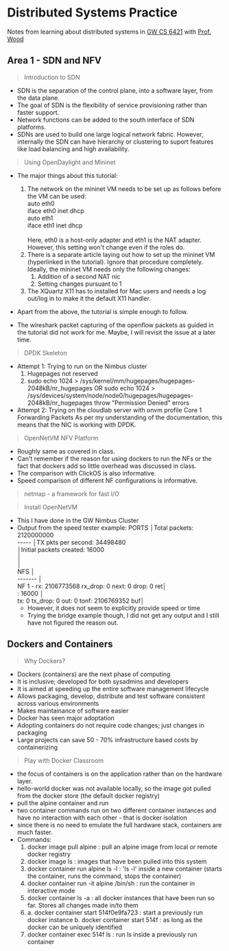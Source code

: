 # Distributed Systems Practice
Notes from learning about distributed systems in [GW CS 6421](https://gwdistsys18.github.io/) with [Prof. Wood](https://faculty.cs.gwu.edu/timwood/)

## Area 1 - SDN and NFV
> Introduction to SDN
  - SDN is the separation of the control plane, into a software layer, from the data plane.
  - The goal of SDN is the flexibility of service provisioning rather than faster support.
  - Network functions can be added to the south interface of SDN platforms.
  - SDNs are used to build one large logical network fabric. However, internally the SDN can have hierarchy or clustering to suport features like load balancing and high availability.
  
> Using OpenDaylight and Mininet
  - The major things about this tutorial:
    1. The network on the mininet VM needs to be set up as follows before the VM can be used:<br>
        auto eth0<br>
        iface eth0 inet dhcp<br>
        auto eth1<br>
        iface eth1 inet dhcp<br>
        <br>
        Here, eth0 is a host-only adapter and eth1 is the NAT adapter. However, this setting won't change even if the roles do.
    2. There is a separate article laying out how to set up the mininet VM (hyperlinked in the tutorial). Ignore that procedure completely. Ideally, the mininet VM needs only the following changes:
        1. Addition of a second NAT nic
        2. Setting changes pursuant to 1
    3. The XQuartz X11 has to installed for Mac users and needs a log out/log in to make it the default X11 handler.
    
  - Apart from the above, the tutorial is simple enough to follow.
  - The wireshark packet capturing of the openflow packets as guided in the tutorial did not work for me. Maybe, I will revisit the issue at a later time.
  
> DPDK Skeleton
  - Attempt 1: Trying to run on the Nimbus cluster
    1. Hugepages not reserved
    2. sudo echo 1024 > /sys/kernel/mm/hugepages/hugepages-2048kB/nr_hugepages
      OR
       sudo echo 1024 > /sys/devices/system/node/node0/hugepages/hugepages-2048kB/nr_hugepages
       throw "Permission Denied" errors
  - Attempt 2: Trying on the cloudlab server with onvm profile
        Core 1 Forwarding Packets
        As per my understanding of the documentation, this means that the NIC is working with DPDK.

> OpenNetVM NFV Platform
  - Roughly same as covered in class.
  - Can't remember if the reason for using dockers to run the NFs or the fact that dockers add so little overhead was discussed in class.
  - The comparison with ClickOS is also informative.
  - Speed comparison of different NF configurations is informative.

> netmap - a framework for fast I/O

> Install OpenNetVM
  - This I have done in the GW Nimbus Cluster
  - Output from the speed tester example:
PORTS                                                                        │Total packets: 2120000000                                                    
-----                                                                        │TX pkts per second:  34498480                                                
                                                                             │Initial packets created: 16000                                               
                                                                             │                                                                             
                                                                             │                                                                             
NFS                                                                          │                                                                             
-------                                                                      │                                                                             
NF  1 - rx: 2106773568 rx_drop:         0 next:         0 drop:         0 ret│                                                                             
:     16000                                                                  │                                                                             
        tx:         0 tx_drop:         0 out:          0 tonf: 2106769352 buf│                                                                             
    - However, it does not seem to explicitly provide speed or time
    - Trying the bridge example though, I did not get any output and I still have not figured the reason out.

## Dockers and Containers
> Why Dockers?
  - Dockers (containers) are the next phase of computing
  - It is inclusive; developed for both sysadmins and developers
  - It is aimed at speeding up the entire software management lifecycle
  - Allows packaging, develop, distribute and test software consistent across various environments
  - Makes maintainance of software easier
  - Docker has seen major adoptation
  - Adopting containers do not require code changes; just changes in packaging
  - Large projects can save 50 - 70% infrastructure based costs by containerizing

> Play with Docker Classroom
  - the focus of containers is on the application rather than on the hardware layer.
  - hello-world docker was not available locally, so the image got pulled from the docker store (the default docker registry)
  - pull the alpine container and run
  - two container commands run on two different container instances and have no interaction with each other - that is docker isolation
  - since there is no need to emulate the full hardware stack, containers are much faster.
  - Commands:
    1. docker image pull alpine : pull an alpine image from local or remote docker registry
    2. docker image ls : images that have been pulled into this system
    3. docker container run alpine ls -l : 'ls -l' inside a new container (starts the container, runs the command, stops the container)
    4. docker container run -it alpine /bin/sh : run the container in interactive mode
    5. docker container ls -a : all docker instances that have been run so far. Stores all changes made in/to them
    6. 
        a. docker container start 514f0e9fa723 : start a previously run docker instance
        b. docker container start 514f : as long as the docker can be uniquely identified
    7. docker container exec 514f ls : run ls inside a previously run container
    
